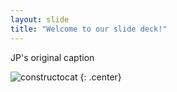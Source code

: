 ```yaml
---
layout: slide
title: "Welcome to our slide deck!"
---
```


JP's original caption

![constructocat](https://octodex.github.com/images/constructocat2.jpg)
{: .center}

